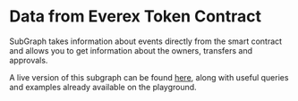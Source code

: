 # Data from Everex Token Contract
SubGraph takes information about events directly from the smart contract and allows you to get information about the owners, transfers and approvals.

A live version of this subgraph can be found [here](https://thegraph.com/explorer/subgraph/heroleft/everex), along with useful queries and examples already available on the playground.
